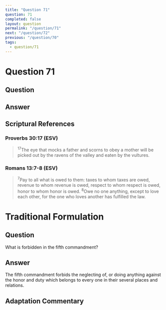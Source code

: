 ```yaml
---
title: "Question 71"
question: 71
completed: false
layout: question
permalink: "/question/71"
next: "/question/72"
previous: "/question/70"
tags:
  - question/71
---
```

# Question 71

## Question


## Answer


## Scriptural References
### Proverbs 30:17 (ESV)
> <sup>17</sup>The eye that mocks a father and scorns to obey a mother will be picked out by the ravens of the valley and eaten by the vultures.

### Romans 13:7-8 (ESV)
> <sup>7</sup>Pay to all what is owed to them: taxes to whom taxes are owed, revenue to whom revenue is owed, respect to whom respect is owed, honor to whom honor is owed.
> <sup>8</sup>Owe no one anything, except to love each other, for the one who loves another has fulfilled the law.

# Traditional Formulation
## Question
What is forbidden in the fifth commandment?

## Answer
The fifth commandment forbids the neglecting of, or doing anything against the honor and duty which belongs to every one in their several places and relations.

## Adaptation Commentary
